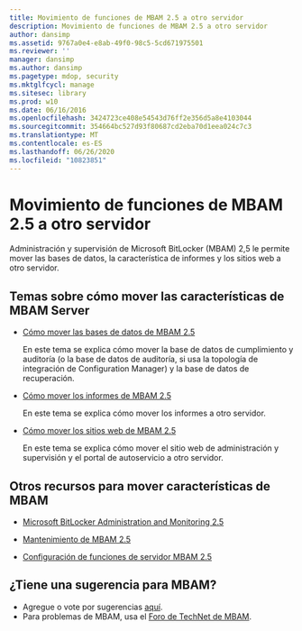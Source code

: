 ```yaml
---
title: Movimiento de funciones de MBAM 2.5 a otro servidor
description: Movimiento de funciones de MBAM 2.5 a otro servidor
author: dansimp
ms.assetid: 9767a0e4-e8ab-49f0-98c5-5cd671975501
ms.reviewer: ''
manager: dansimp
ms.author: dansimp
ms.pagetype: mdop, security
ms.mktglfcycl: manage
ms.sitesec: library
ms.prod: w10
ms.date: 06/16/2016
ms.openlocfilehash: 3424723ce408e54543d76ff2e356d5a8e4103044
ms.sourcegitcommit: 354664bc527d93f80687cd2eba70d1eea024c7c3
ms.translationtype: MT
ms.contentlocale: es-ES
ms.lasthandoff: 06/26/2020
ms.locfileid: "10823851"
---
```

# Movimiento de funciones de MBAM 2.5 a otro servidor


Administración y supervisión de Microsoft BitLocker (MBAM) 2,5 le permite mover las bases de datos, la característica de informes y los sitios web a otro servidor.

## Temas sobre cómo mover las características de MBAM Server


-   [Cómo mover las bases de datos de MBAM 2.5](how-to-move-the-mbam-25-databases.md)

    En este tema se explica cómo mover la base de datos de cumplimiento y auditoría (o la base de datos de auditoría, si usa la topología de integración de Configuration Manager) y la base de datos de recuperación.

-   [Cómo mover los informes de MBAM 2.5](how-to-move-the-mbam-25-reports.md)

    En este tema se explica cómo mover los informes a otro servidor.

-   [Cómo mover los sitios web de MBAM 2.5](how-to-move-the-mbam-25-websites.md)

    En este tema se explica cómo mover el sitio web de administración y supervisión y el portal de autoservicio a otro servidor.

## <a href="" id="other-resources-for-moving-mbam-features-"></a>Otros recursos para mover características de MBAM


-   [Microsoft BitLocker Administration and Monitoring 2.5](index.md)

-   [Mantenimiento de MBAM 2.5](maintaining-mbam-25.md)

-   [Configuración de funciones de servidor MBAM 2.5](configuring-the-mbam-25-server-features.md)

## ¿Tiene una sugerencia para MBAM?
- Agregue o vote por sugerencias [aquí](http://mbam.uservoice.com/forums/268571-microsoft-bitlocker-administration-and-monitoring). 
- Para problemas de MBAM, usa el [Foro de TechNet de MBAM](https://social.technet.microsoft.com/Forums/home?forum=mdopmbam).

 

 





